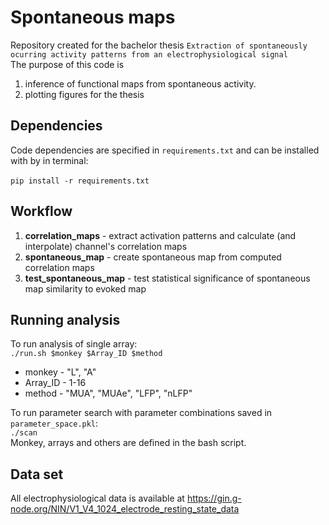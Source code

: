 # Spontaneous maps
Repository created for the bachelor thesis `Extraction of spontaneously ocurring activity patterns from an electrophysiological signal` \
The purpose of this code is 
1. inference of functional maps from spontaneous activity.
2. plotting figures for the thesis

## Dependencies
Code dependencies are specified in `requirements.txt` and can be installed with by in terminal: \
\
```pip install -r requirements.txt```

## Workflow
1. **correlation_maps** - extract activation patterns and calculate (and interpolate) channel's correlation maps
2. **spontaneous_map** - create spontaneous map from computed correlation maps
3. **test_spontaneous_map** - test statistical significance of spontaneous map similarity to evoked map

## Running analysis
To run analysis of single array: \
```./run.sh $monkey $Array_ID $method```
- monkey - "L", "A"
- Array_ID - 1-16
- method - "MUA", "MUAe", "LFP", "nLFP"

To run parameter search with parameter combinations saved in `parameter_space.pkl`: \
```./scan ``` \
Monkey, arrays and others are defined in the bash script.

## Data set
All electrophysiological data is available at https://gin.g-node.org/NIN/V1_V4_1024_electrode_resting_state_data 